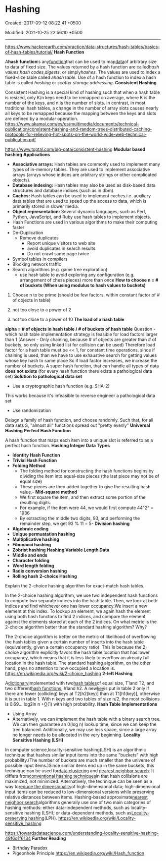 # Hashing

Created: 2017-09-12 08:22:41 +0500

Modified: 2021-10-25 22:56:10 +0500

---

<https://www.hackerearth.com/practice/data-structures/hash-tables/basics-of-hash-tables/tutorial/>
**Hash Function**

A**hash function**is any[function](https://en.wikipedia.org/wiki/Function_(mathematics))that can be used to map[data](https://en.wikipedia.org/wiki/Data_(computing))of arbitrary size to data of fixed size. The values returned by a hash function are called*hash values*,*hash codes*,*digests*, or simply*hashes*. The values are used to index a fixed-size table called a*hash table*. Use of a hash function to index a hash table is called *hashing* or *scatter storage addressing*.
**Consistent Hashing**

Consistent Hashing is a special kind of hashing such that when a hash table is resized, only K/n keys need to be remapped on average, where K is the number of the keys, and n is the number of slots. In contrast, in most traditional hash tables, a change in the number of array slots causes nearly all keys to be remapped because the mapping between the keys and slots are defined by a modular operation.
<https://www.akamai.com/es/es/multimedia/documents/technical-publication/consistent-hashing-and-random-trees-distributed-caching-protocols-for-relieving-hot-spots-on-the-world-wide-web-technical-publication.pdf>

<https://www.toptal.com/big-data/consistent-hashing>
**Modular based hashing**
**Applications**
-   **Associative arrays:** Hash tables are commonly used to implement many types of in-memory tables. They are used to implement associative arrays (arrays whose indices are arbitrary strings or other complicated objects).
-   **Database indexing:** Hash tables may also be used as disk-based data structures and database indices (such as in dbm).
-   **Caches:** Hash tables can be used to implement caches i.e. auxiliary data tables that are used to speed up the access to data, which is primarily stored in slower media.
-   **Object representation:** Several dynamic languages, such as Perl, Python, JavaScript, and Ruby use hash tables to implement objects.
-   Hash Functions are used in various algorithms to make their computing faster
-   De-Duplication
    -   Remove duplicates
        -   Report unique visitors to web site
        -   avoid duplicates in search results
        -   Do not crawl same page twice
-   Symbol tables in compilers
-   Blocking network traffic
-   Search algorithms (e.g. game tree exploration)
    -   use hash table to avoid exploring any configuration (e.g. arrangement of chess pieces) more than once
**How to choose n = # of buckets (When using modulus to hash values to buckets)**

1.  Choose n to be prime (should be few factors, within constant factor of # of objects in table)

2.  not too close to a power of 2

3.  not too close to a power of 10
**The load of a hash table**

**alpha = # of objects in hash table / # of buckets of hash table**
Question - which hash table implementation strategy is feasible for load factors larger than 1 (Answer - Only chaining, because # of objects are greater than # of buckets, so only using linked list for collision can be used)
Therefore load factor for a hash table must be << 1, for constant time operations, since if chaining is used, than we have to use exhaustive search for getting values whose key hash to same place
So if load factor increases, we increase the number of buckets.
A super hash function, that can handle all types of data **does not exists** (for every hash function there exists a pathological data set)
**Solution to pathological data set**
-   Use a cryptographic hash function (e.g. SHA-2)

This works because it's infeasible to reverse engineer a pathological data set
-   Use randomization

Deisgn a family of hash function, and choose randomly. Such that, for all data sets S, "almost all" functions spread out "pretty evenly"
**Universal Hashing**
**Perfect Hash Function**

A hash function that maps each item into a unique slot is referred to as a perfect hash function.
**Hashing Integer Data Types**
-   **Identity Hash Function**
-   **Trivial Hash Function**
-   **Folding Method**
    -   The folding method for constructing the hash functions begins by dividing the item into equal-size pieces (the last piece may not be of equal size)
    -   These pieces are then added together to give the resulting hash value.-   **Mid-square method**
    -   We first square the item, and then extract some portion of the resulting digits.
    -   For example, if the item were 44, we would first compute 44^2^ = 1936
    -   By extracting the middle two digits, 93, and performing the remainder step, we get 93 % 11 = 5-   **Division hashing**
-   **Algebraic coding**
-   **Unique permuatation hashing**
-   **Multiplicative hashing**
-   **Fibonacci hashing**
-   **Zobrist hashing**
**Hashing Variable Length Data**
-   **Middle and ends**
-   **Character folding**
-   **Word length folding**
-   **Radix conversion hashing**
-   **Rolling hash**
**2-choice Hashing**

Explain the 2-choice hashing algorithm for exact-match hash tables.

In the 2-choice hashing algorithm, we use two independent hash functions to compute two separate indices into the hash table. Then, we look at both indices and find whichever one has lower occupancy.We insert a new element at this index. To lookup an element, we again hash the element using both hash functons to find 2 indices, and compare the element against the elements stored at each of the 2 indices.
On what metric is the 2-choice algorithm better than the standard hashing algorithm? Why?

The 2-choice algorithm is better on the metric of likelihood of overflowing the hash tables given a certain number of inserts into the hash table (equivalently, given a certain occupancy ratio). This is because the 2-choice algorithm explicitly favors the hash table location that has lower occupancy, which means that it is less likely to overflow an already full location in the hash table. The standard hashing algorithm, on the other hand, pays no attention to how occupied a location is.
<https://en.wikipedia.org/wiki/2-choice_hashing>
**2-left Hashing**

A[dictionary](https://xlinux.nist.gov/dads/HTML/dictionary.html)implemented with two[hash tables](https://xlinux.nist.gov/dads/HTML/hashtab.html)of equal size, T1and T2, and two different[hash functions](https://xlinux.nist.gov/dads/HTML/hash.html), h1and h2. A new[key](https://xlinux.nist.gov/dads/HTML/key.html)is put in table 2 only if there are fewer (colliding) keys at T2[h2(key)] than at T1[h1(key)], otherwise it is put in table 1. With n keys and two tables of size n/2, the most collisions is 0.69... log2ln n +[O](https://xlinux.nist.gov/dads/HTML/bigOnotation.html)(1) with high probability.
**Hash Table Implementations**
-   Using Array
-   Alternatively, we can implement the hash table with a binary search tree. We can then guarantee an 0(log n) lookup time, since we can keep the tree balanced. Additionally, we may use less space, since a large array no longer needs to be allocated in the very beginning.
**Locality Sensitive Hashing (LSH)**

In computer science,locality-sensitive hashing(LSH) is an algorithmic technique that hashes similar input items into the same "buckets" with high probability.(The number of buckets are much smaller than the universe of possible input items.)Since similar items end up in the same buckets, this technique can be used for[data clustering](https://en.wikipedia.org/wiki/Cluster_analysis) and [nearest neighbor search](https://en.wikipedia.org/wiki/Nearest_neighbor_search). It differs from[conventional hashing techniques](https://en.wikipedia.org/wiki/Hash_function)in that hash collisions are maximized, not minimized. Alternatively, the technique can be seen as a way to[reduce the dimensionality](https://en.wikipedia.org/wiki/Dimension_reduction)of high-dimensional data; high-dimensional input items can be reduced to low-dimensional versions while preserving relative distances between items.
Hashing-based approximate[nearest neighbor search](https://en.wikipedia.org/wiki/Nearest_neighbor_search)algorithms generally use one of two main categories of hashing methods: either data-independent methods, such as locality-sensitive hashing (LSH); or data-dependent methods, such as[Locality-preserving hashing](https://en.wikipedia.org/wiki/Locality-preserving_hashing)(LPH).
<https://en.wikipedia.org/wiki/Locality-sensitive_hashing>

<https://towardsdatascience.com/understanding-locality-sensitive-hashing-49f6d1f6134>
**Further Reading**
-   Birthday Paradox
-   Pigeonhole Principle
<https://en.wikipedia.org/wiki/Hash_function>

